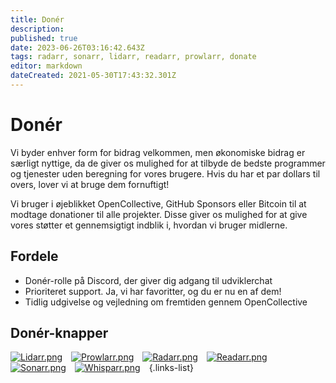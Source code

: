 ```yaml
---
title: Donér
description: 
published: true
date: 2023-06-26T03:16:42.643Z
tags: radarr, sonarr, lidarr, readarr, prowlarr, donate
editor: markdown
dateCreated: 2021-05-30T17:43:32.301Z
---
```


# Donér

Vi byder enhver form for bidrag velkommen, men økonomiske bidrag er særligt nyttige, da de giver os mulighed for at tilbyde de bedste programmer og tjenester uden beregning for vores brugere. Hvis du har et par dollars til overs, lover vi at bruge dem fornuftigt!

Vi bruger i øjeblikket OpenCollective, GitHub Sponsors eller Bitcoin til at modtage donationer til alle projekter. Disse giver os mulighed for at give vores støtter et gennemsigtigt indblik i, hvordan vi bruger midlerne.

## Fordele

- Donér-rolle på Discord, der giver dig adgang til udviklerchat
- Prioriteret support. Ja, vi har favoritter, og du er nu en af dem!
- Tidlig udgivelse og vejledning om fremtiden gennem OpenCollective

## Donér-knapper

[![Lidarr.png](/assets/lidarr/logos/48.png)](https://lidarr.audio/donate)&emsp;[![Prowlarr.png](/assets/prowlarr/logos/48.png)](https://prowlarr.com/donate)&emsp;[![Radarr.png](/assets/radarr/logos/48.png)](https://radarr.video/donate)&emsp;[![Readarr.png](/assets/readarr/logos/48.png)](https://readarr.com/donate)&emsp;[![Sonarr.png](/assets/sonarr/logos/48.png)](https://sonarr.tv/donate)&emsp;[![Whisparr.png](/assets/whisparr/logos/48.png)](https://whisparr.com/donate)&emsp;{.links-list}